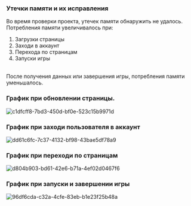 ### Утечки памяти и их исправления
Во время проверки проекта, утечек памяти обнаружить не удалось.
<br/>
Потребления памяти увеличивалось при:
  1) Загрузки страницы
  2) Заходи в аккаунт
  3) Перехода по страницам
  4) Запуски игры
<br/>
После получения данных или завершения игры, потребления памяти уменьшалось.

### График при обновлении страницы.
![c1dfcff8-7bd3-450d-bf0e-523c15b9971d](https://github.com/Sonyamaster1/Pixel-Bros/assets/63585689/974cd3e1-30c1-4203-805e-eeec603d4f1a)

### График при заходи пользователя в аккаунт
![dd61c6fc-7c37-4132-bf98-43bae5df78a9](https://github.com/Sonyamaster1/Pixel-Bros/assets/63585689/246253c3-40d1-41ff-aac5-504da532e5ef)

### График при переходи по страницам
![d804b903-bd61-42e6-b71a-4ef02d0467f6](https://github.com/Sonyamaster1/Pixel-Bros/assets/63585689/bbbe2370-636c-40d4-9a5b-6fa54d8ee3e8)

### График при запуски и завершении игры
![96df6cda-c32a-4cfe-83eb-b1e23f25b48a](https://github.com/Sonyamaster1/Pixel-Bros/assets/63585689/f389f54c-6c13-4c19-9bec-457f1ade0f42)
